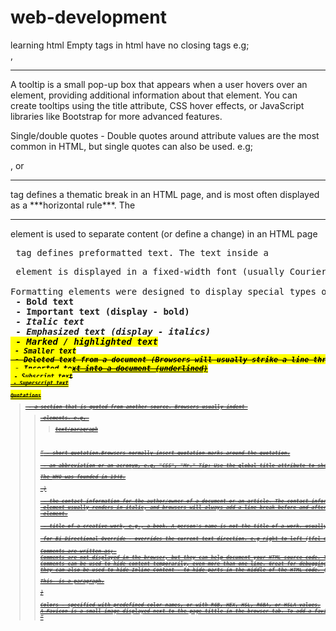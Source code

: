 # web-development
learning html
Empty tags in html have no closing tags e.g; <br>, <hr>
A tooltip is  a small pop-up box that appears when a user hovers over an element, providing additional information about that element. You can create tooltips using the title attribute, CSS hover effects, or JavaScript libraries like Bootstrap for more advanced features.

Single/double quotes - Double quotes around attribute values are the most common in HTML, but single quotes can also be used. e.g; <p title='John "ShotGun" Nelson'>, or <p title="John 'ShotGun' Nelson">

<hr> tag defines a thematic break in an HTML page, and is most often displayed as a ***horizontal rule***. The <hr> element is used to separate content (or define a change) in an HTML page

<pre> tag defines preformatted text. The text inside a <pre> element is displayed in a fixed-width font (usually Courier), and it preserves both spaces and line breaks.

Formatting elements were designed to display special types of text;
<b> - Bold text
<strong> - Important text (display - bold)
<i> - Italic text
<em> - Emphasized text (display - italics)
<mark> - Marked / highlighted text
<small> - Smaller text
<del> - Deleted text from a document (Browsers will usually strike a line through deleted text)
<ins> - Inserted text into a document (underlined)
<sub> - Subscript text
<sup> - Superscript text

Quotations
<blockquote> - a section that is quoted from another source. Browsers usually indent <blockquote> elements. e.g, <blockquote cite="link">text/paragraph</blockquote>

<q> - short quotation.Browsers normally insert quotation marks around the quotation.

<abbr> - an abbreviation or an acronym, e.g, "CSS", "Mr." Tip: Use the global title attribute to show the description for the abbreviation/acronym when you mouse over the element.( <p>The <abbr title="World Health Organization">WHO</abbr> was founded in 1948.</p> )

<address> - the contact information for the author/owner of a document or an article. The contact information can be an email address, URL, physical address, phone number, social media handle, etc. The text in the <address> element usually renders in italic, and browsers will always add a line break before and after the <address> element.

<cite> - title of a creative work, e.g., a book. A person's name is not the title of a work. usually renders in italic.

<bdo> for Bi-Directional Override - overrides the current text direction. e.g right to left (<bdo dir="rtl">This text will be written from right to left</bdo> )

Comments are written as; <!-- Write your comments here -->
Comments are not displayed in the browser, but they can help document your HTML source code. They can place notifications and reminders in your HTML code
Comments can be used to hide content temporarily, even more than one line. Great for debugging HTML, because you can comment out HTML lines of code, one at a time, to search for errors.
they can also be used to hide Inline Content - to hide parts in the middle of the HTML code. (<p>This <!-- great text --> is a paragraph.</p>)

Colors - specified with predefined color names, or with RGB, HEX, HSL, RGBA, or HSLA values.
A Favicon is a small image displayed next to the page tittle in the browser tab. To add a favicon to your website, either save your favicon image to the root directory of your webserver, or create a folder in the root directory called images, and save your favicon image in this folder. A common name for a favicon image is "favicon.ico". Next, add a <link> element to your "index.html" file, after the <title> element.

<title> is shown in the browser's toolbar. It provides a title for the page when it is added to favorites, and displays a title for the page in search engine-results (SEO)

A table in HTML consists of table cells inside rows and columns. Each table cell is defined by a <td></td> tag. (td refers to table data like images, texts, other tables, etc.). Everything between <td> and </td> is the content of a table cell.
tr stands for table row.
If you want your cells to be table header cells, use the <th> (table header) tag instead of the <td> tag. By default, the text in <th> elements are bold and centered, but you can change that with CSS.
<caption> - table caption
<colgroup>- a group of one or more columns in a table for formatting
<col> - column properties for each column within a <colgroup> element
<thead>	Groups the header content in a table
<tbody>	Groups the body content in a table
<tfoot>	Groups the footer content in a table
Table Borders are added using CSS border property on table, th, and td elements. border-collapse: collapse, prevents having double borders.
If you set a background color of each cell, and give the border a white color (the same as the document background), you get the impression of an invisible border. With the border-radius property, the borders get rounded corners. you can also Skip the border around the table by leaving out table from the css selector.
border-styles; dotted, dashed, solid, double, groove, ridge, inset, outset, none, hidden.

ordered lists <ol>, use the HTML "type" attribute to define the numbering type. e.g, type="A" for uppercase letters. you can also use "start="50" to start from a specific number. 
unordered lists <ul>, Use the HTML "list-style-type" attribute to define the numbering type. e.g, list-style-type:circle; (disc - for bullets by default, square,none).

inline elements do not start on a new line.e.g, a, img, button, span - used to mark up a part of a text or a part of a document, cite, code, textarea,..
block elements take full width available. e.g p, div, h1, table, address, article, aside,..

It's best to use relative file paths

The <meta> element is typically used to specify the character set, page description, keywords, author of the document, and viewport settings.

The metadata will not be displayed on the page, but is used by browsers (how to display content or reload page), by search engines (keywords), and other web services.

Examples
Define the character set used:

<meta charset="UTF-8">
Define keywords for search engines:

<meta name="keywords" content="HTML, CSS, JavaScript">Define a description of your web page:

<meta name="description" content="Free Web tutorials">
Define the author of a page:

<meta name="author" content="John Doe">
Refresh document every 30 seconds:

<meta http-equiv="refresh" content="30">
Setting the viewport to make your website look good on all devices:
<meta name="viewport" content="width=device-width, initial-scale=1.0">
Setting The Viewport
To create a responsive website, add the following <meta> tag to all your web pages:

Example
<meta name="viewport" content="width=device-width, initial-scale=1.0">

HTML Entities - Reserved characters in HTML must be replaced with entities:
< (less than) = &lt;
> (greater than) = &gt;
Entity names (&entity_name;) or entity numbers (&#entity_number;) can be used to display reserved HTML characters.
To display a less than sign (<) we must write: &lt; or &#60;

A non-breaking space is a space that will not break into a new line - (&nbsp;)

UTF-8 Characters 
The <meta charset="UTF-8"> element defines the character set. The characters A, B, and C, are displayed by the numbers 65, 66, and 67.
To let the browser understand that you are displaying a character, you must start the entity number with &# and end it with ; (semicolon).

A URL/web address follows the following syntax; scheme://prefix.domain:port/path/filename
scheme - defines the type of Internet service (most common is http or https)
prefix - defines a domain prefix (default for http is www)
domain - defines the Internet domain name (like w3schools.com)
port - defines the port number at the host (default for http is 80)
path - defines a path at the server (If omitted: the root directory of the site)
filename - defines the name of a document or resource
